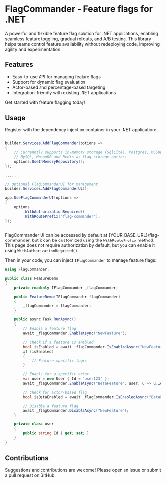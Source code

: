 # FlagCommander - Feature flags for .NET

A powerful and flexible feature flag solution for .NET applications, enabling seamless feature toggling, gradual rollouts, and A/B testing. This library helps teams control feature availability without redeploying code, improving agility and experimentation.

## Features
- Easy-to-use API for managing feature flags
- Support for dynamic flag evaluation
- Actor-based and percentage-based targeting
- Integration-friendly with existing .NET applications

Get started with feature flagging today!

## Usage

Register with the dependency injection container in your .NET application:
```csharp

builder.Services.AddFlagCommander(options =>
{
    // Currenntly supports in-memory storage (SqlLite), Postgres, MSSQL, 
    // MySQL, MongoDB and Redis as flag storage options
    options.UseInMemoryRepository();
});

.....
    
// Optional FlagCommanderUI for management
builder.Services.AddFlagCommanderUi();

app.UseFlagCommanderUI(options =>
{
    options
        .WithAuthorizationRequired()
        .WithRoutePrefix("flag-commander");
});
    

```
FlagCommander UI can be accessed by default at {YOUR_BASE_URL}/flag-commander, but it can be customized using the `WithRoutePrefix` method. This page does not require authorization by default, but you can enable it using `WithAuthorizationRequired()`.

Then in your code, you can inject `IFlagCommander` to manage feature flags:

```csharp
using FlagCommander;

public class FeatureDemo
{
    private readonly IFlagCommander _flagCommander;

    public FeatureDemo(IFlagCommander flagCommander)
    {
        _flagCommander = flagCommander;
    }

    public async Task RunAsync()
    {
        // Enable a feature flag
        await _flagCommander.EnableAsync("NewFeature");

        // Check if a feature is enabled
        bool isEnabled = await _flagCommander.IsEnabledAsync("NewFeature");
        if (isEnabled)
        {
            // Feature-specific logic
        }

        // Enable for a specific actor
        var user = new User { Id = "user123" };
        await _flagCommander.EnableAsync("BetaFeature", user, u => u.Id);

        // Check for actor-based flag
        bool isBetaEnabled = await _flagCommander.IsEnabledAsync("BetaFeature", user, u => u.Id);

        // Disable a feature flag
        await _flagCommander.DisableAsync("NewFeature");
    }

    private class User
    {
        public string Id { get; set; }
    }
}
```

## Contributions
Suggestions and contributions are welcome! Please open an issue or submit a pull request on GitHub.
